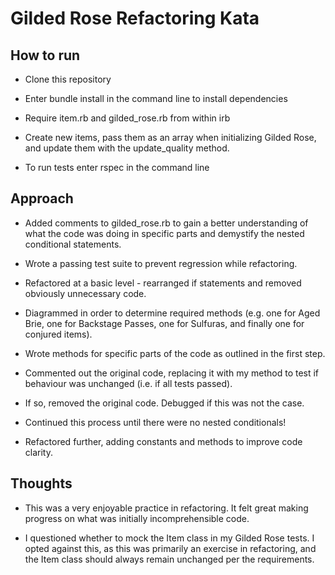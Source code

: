# Gilded Rose Refactoring Kata

## How to run

* Clone this repository

* Enter bundle install in the command line to install dependencies

* Require item.rb and gilded_rose.rb from within irb

* Create new items, pass them as an array when initializing Gilded Rose, and update them with the update_quality method.

* To run tests enter rspec in the command line

## Approach

* Added comments to gilded_rose.rb to gain a better understanding of what the code was doing in specific parts and demystify the nested conditional statements.

* Wrote a passing test suite to prevent regression while refactoring.

* Refactored at a basic level - rearranged if statements and removed obviously unnecessary code.

* Diagrammed in order to determine required methods (e.g. one for Aged Brie, one for Backstage Passes, one for Sulfuras, and finally one for conjured items).

* Wrote methods for specific parts of the code as outlined in the first step.

* Commented out the original code, replacing it with my method to test if behaviour was unchanged (i.e. if all tests passed).

* If so, removed the original code. Debugged if this was not the case.

* Continued this process until there were no nested conditionals!

* Refactored further, adding constants and methods to improve code clarity.

## Thoughts

* This was a very enjoyable practice in refactoring. It felt great making progress on what was initially incomprehensible code.

* I questioned whether to mock the Item class in my Gilded Rose tests. I opted against this, as this was primarily an exercise in refactoring, and the Item class should always remain unchanged per the requirements.
